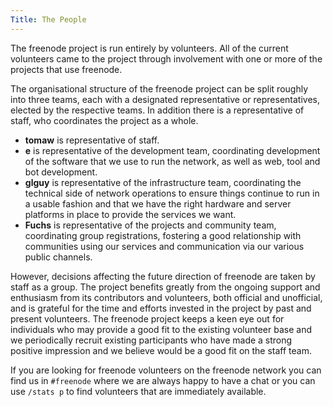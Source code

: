 ```yaml
---
Title: The People
---
```

The freenode project is run entirely by volunteers. All of the current
volunteers came to the project through involvement with one or more of the
projects that use freenode.

The organisational structure of the freenode project can be split roughly into
three teams, each with a designated representative or representatives, elected
by the respective teams. In addition there is a representative of staff, who
coordinates the project as a whole.

- **tomaw** is representative of staff.
- **e** is representative of the development team, coordinating development of
  the software that we use to run the network, as well as web, tool and bot
  development.
- **glguy** is representative of the infrastructure team, coordinating the
  technical side of network operations to ensure things continue to run in a
  usable fashion and that we have the right hardware and server platforms in
  place to provide the services we want.
- **Fuchs** is representative of the projects and community team, coordinating
  group registrations, fostering a good relationship with communities using our
  services and communication via our various public channels.

However, decisions affecting the future direction of freenode are taken by staff
as a group. The project benefits greatly from the ongoing support and enthusiasm
from its contributors and volunteers, both official and unofficial, and is
grateful for the time and efforts invested in the project by past and present
volunteers. The freenode project keeps a keen eye out for individuals who may
provide a good fit to the existing volunteer base and we periodically recruit
existing participants who have made a strong positive impression and we believe
would be a good fit on the staff team.

If you are looking for freenode volunteers on the freenode network you can find
us in `#freenode` where we are always happy to have a chat or you can use
`/stats p` to find volunteers that are immediately available.
